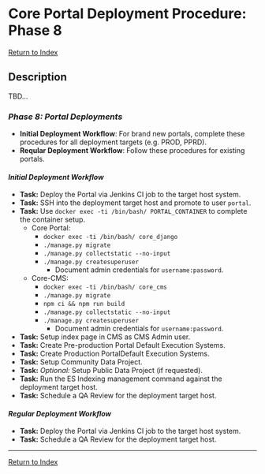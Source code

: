 # Core Portal Deployment Procedure: Phase 8

[Return to Index](../index.md)

## Description

TBD...

### _Phase 8: Portal Deployments_

- **Initial Deployment Workflow**: For brand new portals, complete these procedures for all deployment targets (e.g. PROD, PPRD).
- **Reqular Deployment Workflow**: Follow these procedures for existing portals.

<a id="phase8IDW"></a>

#### _Initial Deployment Workflow_

- **Task:** Deploy the Portal via Jenkins CI job to the target host system.
- **Task:** SSH into the deployment target host and promote to user `portal`.
- **Task:** Use `docker exec -ti /bin/bash/ PORTAL_CONTAINER` to complete the container setup.
  - Core Portal:
    - `docker exec -ti /bin/bash/ core_django`
    - `./manage.py migrate`
    - `./manage.py collectstatic --no-input`
    - `./manage.py createsuperuser`
      - Document admin credentials for `username:password`.
  - Core-CMS:
    - `docker exec -ti /bin/bash/ core_cms`
    - `./manage.py migrate`
    - `npm ci && npm run build`
    - `./manage.py collectstatic --no-input`
    - `./manage.py createsuperuser`
      - Document admin credentials for `username:password`.
- **Task:** Setup index page in CMS as CMS Admin user.
- **Task:** Create Pre-production Portal Default Execution Systems.
- **Task:** Create Production PortalDefault Execution Systems.
- **Task:** Setup Community Data Project.
- **Task:** _Optional:_ Setup Public Data Project (if requested).
- **Task:** Run the ES Indexing management command against the deployment target host.
- **Task:** Schedule a QA Review for the deployment target host.

<a id="phase8RDW"></a>

#### _Regular Deployment Workflow_

- **Task:** Deploy the Portal via Jenkins CI job to the target host system.
- **Task:** Schedule a QA Review for the deployment target host.




---

[Return to Index](../index.md)
